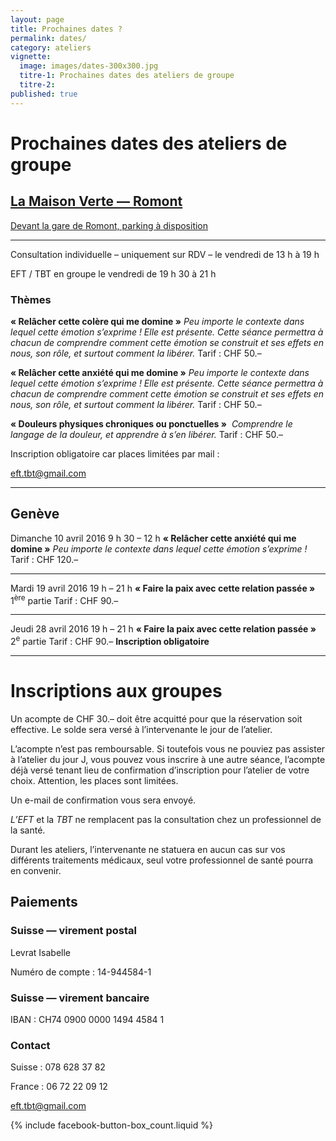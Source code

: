 ```yaml
---
layout: page
title: Prochaines dates ?
permalink: dates/
category: ateliers
vignette:
  image: images/dates-300x300.jpg
  titre-1: Prochaines dates des ateliers de groupe
  titre-2:
published: true
---
```



# Prochaines dates des ateliers de groupe



## [La Maison Verte — Romont](http://maison-verte.ch/)

[Devant la gare de Romont, parking à disposition](https://goo.gl/maps/de1IP)


---

Consultation individuelle – uniquement sur RDV – le vendredi de 13 h à 19 h

EFT / TBT en groupe le vendredi de 19 h 30 à 21 h

### Thèmes

**« Relâcher cette colère qui me domine »**
*Peu importe le contexte dans lequel cette émotion s’exprime ! Elle est présente. Cette séance permettra à chacun de comprendre comment cette émotion se construit et ses effets en nous, son rôle, et surtout comment la libérer.*
Tarif : CHF 50.–

**« Relâcher cette anxiété qui me domine »**
*Peu importe le contexte dans lequel cette émotion s’exprime ! Elle est présente. Cette séance permettra à chacun de comprendre comment cette émotion se construit et ses effets en nous, son rôle, et surtout comment la libérer.*
Tarif : CHF 50.–

**« Douleurs physiques chroniques ou ponctuelles »**
 *Comprendre le langage de la douleur, et apprendre à s’en libérer.*
Tarif : CHF 50.–

Inscription obligatoire car places limitées par mail :

<eft.tbt@gmail.com>







---

## Genève

Dimanche 10 avril 2016
9 h 30 – 12 h
**« Relâcher cette anxiété qui me domine »**
*Peu importe le contexte dans lequel cette émotion s’exprime !*
Tarif : CHF 120.–

---

Mardi 19 avril 2016
19 h – 21 h
**« Faire la paix avec cette relation passée »**
1<sup>ère</sup> partie
Tarif : CHF 90.–

---

Jeudi 28 avril 2016
19 h – 21 h
**« Faire la paix avec cette relation passée »**
2<sup>e</sup> partie
Tarif : CHF 90.–
**Inscription obligatoire**

---


# Inscriptions aux groupes

Un acompte de CHF 30.– doit être acquitté pour que la réservation soit effective. Le solde sera versé à l’intervenante le jour de l’atelier.

L’acompte n’est pas remboursable. Si toutefois vous ne pouviez pas assister à l’atelier du jour J, vous pouvez vous inscrire à une autre séance, l’acompte déjà versé tenant lieu de confirmation d’inscription pour l’atelier de votre choix. Attention, les places sont limitées.

Un e-mail de confirmation vous sera envoyé.

*L’EFT* et la *TBT* ne remplacent pas la consultation chez un professionnel de la santé.

Durant les ateliers, l’intervenante ne statuera en aucun cas sur vos différents traitements médicaux, seul votre professionnel de santé pourra en convenir.



## Paiements


### Suisse — virement postal

Levrat Isabelle

Numéro de compte : 14-944584-1



### Suisse — virement bancaire

IBAN : CH74 0900 0000 1494 4584 1



### Contact

<i class="fa fa-mobile"></i> Suisse : 078 628 37 82

<i class="fa fa-mobile"></i> France : 06 72 22 09 12

<eft.tbt@gmail.com>


{% include facebook-button-box_count.liquid %}
